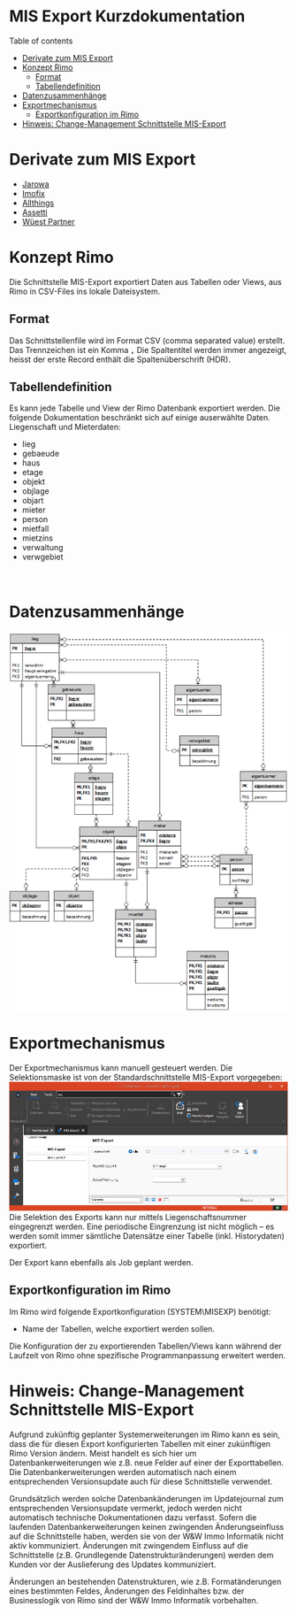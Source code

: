 # MIS Export Kurzdokumentation

<!--ts-->
Table of contents
   * [Derivate zum MIS Export](#Derivate-zum-MIS-Export)
   * [Konzept Rimo](#Konzept-Rimo)
      * [Format](#Format)
      * [Tabellendefinition](#Tabellendefinition)
   * [Datenzusammenhänge](#Datenzusammenhänge)
   * [Exportmechanismus](#Exportmechanismus)
     * [Exportkonfiguration im Rimo](#Exportkonfiguration-im-Rimo)
   * [Hinweis: Change-Management Schnittstelle MIS-Export](#Hinweis-Change-Management-Schnittstelle-MIS-Export)

<!--te-->
# Derivate zum MIS Export
- [Jarowa](_derivate/jarowa#readme)
- [Imofix](_derivate/imofix#readme)
- [Allthings](_derivate/allthings#readme)
- [Assetti](_derivate/assetti#readme)
- [Wüest Partner](_derivate/wuestpartner#readme)


# Konzept Rimo
Die Schnittstelle MIS-Export exportiert Daten aus Tabellen oder Views, aus Rimo in CSV-Files ins lokale Dateisystem.

## Format
Das Schnittstellenfile wird im Format CSV (comma separated value) erstellt.
Das Trennzeichen ist ein Komma **`,`** 
Die Spaltentitel werden immer angezeigt, heisst der erste Record enthält die Spaltenüberschrift (HDR).

## Tabellendefinition
Es kann jede Tabelle und View der Rimo Datenbank exportiert werden. Die folgende Dokumentation beschränkt sich auf einige auserwählte Daten.
Liegenschaft und Mieterdaten:
- lieg
- gebaeude
- haus
- etage
- objekt
- objlage
- objart
- mieter
- person
- mietfall
- mietzins
- verwaltung
- verwgebiet
<br><br><br>
# Datenzusammenhänge
![DataRelationship](/_grafiken/DataRelationship.png)

# Exportmechanismus
Der Exportmechanismus kann manuell gesteuert werden. Die Selektionsmaske ist von der Standardschnittstelle MIS-Export vorgegeben:
![ExportMechanism](/_grafiken/ExportMechanism.png)
Die Selektion des Exports kann nur mittels Liegenschaftsnummer eingegrenzt werden. Eine periodische Eingrenzung ist nicht möglich – es werden somit immer sämtliche Datensätze einer Tabelle (inkl. Historydaten) exportiert.

Der Export kann ebenfalls als Job geplant werden.

## Exportkonfiguration im Rimo
Im Rimo wird folgende Exportkonfiguration (SYSTEM\MISEXP) benötigt:
- Name der Tabellen, welche exportiert werden sollen.

Die Konfiguration der zu exportierenden Tabellen/Views kann während der Laufzeit von Rimo ohne spezifische Programmanpassung erweitert werden.

# Hinweis: Change-Management Schnittstelle MIS-Export
Aufgrund zukünftig geplanter Systemerweiterungen im Rimo kann es sein, dass die für diesen Export konfigurierten Tabellen mit einer zukünftigen Rimo Version ändern. Meist handelt es sich hier um Datenbankerweiterungen wie z.B. neue Felder auf einer der Exporttabellen. Die Datenbankerweiterungen werden automatisch nach einem entsprechenden Versionsupdate auch für diese Schnittstelle verwendet.

Grundsätzlich werden solche Datenbankänderungen im Updatejournal zum entsprechenden Versionsupdate vermerkt, jedoch werden nicht automatisch technische Dokumentationen dazu verfasst. Sofern die laufenden Datenbankerweiterungen keinen zwingenden Änderungseinfluss auf die Schnittstelle haben, werden sie von der W&W Immo Informatik nicht aktiv kommuniziert. Änderungen mit zwingendem Einfluss auf die Schnittstelle (z.B. Grundlegende Datenstrukturänderungen) werden dem Kunden vor der Auslieferung des Updates kommuniziert.

Änderungen an bestehenden Datenstrukturen, wie z.B. Formatänderungen eines bestimmten Feldes, Änderungen des Feldinhaltes bzw. der Businesslogik von Rimo sind der W&W Immo Informatik vorbehalten.
